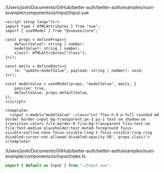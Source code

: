 /Users/josh/Documents/GitHub/better-auth/better-auth/examples/nuxt-example/components/ui/input/Input.vue
```
<script setup lang="ts">
import type { HTMLAttributes } from "vue";
import { useVModel } from "@vueuse/core";

const props = defineProps<{
	defaultValue?: string | number;
	modelValue?: string | number;
	class?: HTMLAttributes["class"];
}>();

const emits = defineEmits<{
	(e: "update:modelValue", payload: string | number): void;
}>();

const modelValue = useVModel(props, "modelValue", emits, {
	passive: true,
	defaultValue: props.defaultValue,
});
</script>

<template>
  <input v-model="modelValue" :class="cn('flex h-9 w-full rounded-md border border-input bg-transparent px-3 py-1 text-sm shadow-sm transition-colors file:border-0 file:bg-transparent file:text-sm file:font-medium placeholder:text-muted-foreground focus-visible:outline-none focus-visible:ring-1 focus-visible:ring-ring disabled:cursor-not-allowed disabled:opacity-50', props.class)">
</template>

```
/Users/josh/Documents/GitHub/better-auth/better-auth/examples/nuxt-example/components/ui/input/index.ts
```typescript
export { default as Input } from "./Input.vue";

```
